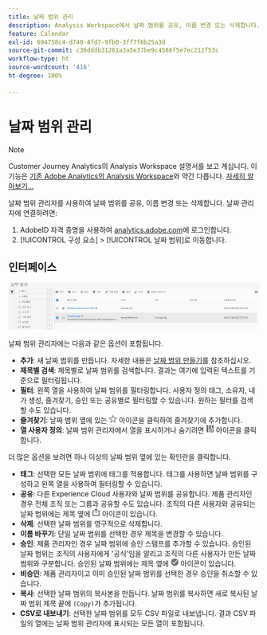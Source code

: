 ```yaml
---
title: 날짜 범위 관리
description: Analysis Workspace에서 날짜 범위를 공유, 이름 변경 또는 삭제합니다.
feature: Calendar
exl-id: 694758c4-d740-4fd7-9fb0-3ff7f6b25a3d
source-git-commit: c36dddb31261a3a5e37be9c4566f5e7ec212f53c
workflow-type: ht
source-wordcount: '416'
ht-degree: 100%

---
```


# 날짜 범위 관리

>[!NOTE]
>
>Customer Journey Analytics의 Analysis Workspace 설명서를 보고 계십니다. 이 기능은 [기존 Adobe Analytics의 Analysis Workspace](https://experienceleague.adobe.com/docs/analytics/analyze/analysis-workspace/home.html?lang=ko-KR)와 약간 다릅니다. [자세히 알아보기...](/help/getting-started/cja-aa.md)

날짜 범위 관리자를 사용하여 날짜 범위를 공유, 이름 변경 또는 삭제합니다. 날짜 관리자에 연결하려면:

1. AdobeID 자격 증명을 사용하여 [analytics.adobe.com](https://analytics.adobe.com)에 로그인합니다.
1. [!UICONTROL 구성 요소] > [!UICONTROL 날짜 범위]로 이동합니다.

## 인터페이스

![UI](../assets/date-range-ui.png)

날짜 범위 관리자에는 다음과 같은 옵션이 포함됩니다.

* **추가**: 새 날짜 범위를 만듭니다. 자세한 내용은 [날짜 범위 만들기](create.md)를 참조하십시오.
* **제목별 검색**: 제목별로 날짜 범위를 검색합니다. 결과는 여기에 입력된 텍스트를 기준으로 필터링됩니다.
* **필터**: 왼쪽 열을 사용하여 날짜 범위를 필터링합니다. 사용자 정의 태그, 소유자, 내가 생성, 즐겨찾기, 승인 또는 공유별로 필터링할 수 있습니다. 원하는 필터를 검색할 수도 있습니다.
* **즐겨찾기**: 날짜 범위 옆에 있는 ![별](../assets/star.png) 아이콘을 클릭하여 즐겨찾기에 추가합니다.
* **열 사용자 정의**: 날짜 범위 관리자에서 열을 표시하거나 숨기려면 ![열](../assets/columns.png) 아이콘을 클릭합니다.

더 많은 옵션을 보려면 하나 이상의 날짜 범위 옆에 있는 확인란을 클릭합니다.

* **태그**: 선택한 모든 날짜 범위에 태그를 적용합니다. 태그를 사용하면 날짜 범위를 구성하고 왼쪽 열을 사용하여 필터링할 수 있습니다.
* **공유**: 다른 Experience Cloud 사용자와 날짜 범위를 공유합니다. 제품 관리자인 경우 전체 조직 또는 그룹과 공유할 수도 있습니다. 조직의 다른 사용자와 공유되는 날짜 범위에는 제목 옆에 ![공유](../assets/shared.png) 아이콘이 있습니다.
* **삭제**: 선택한 날짜 범위를 영구적으로 삭제합니다.
* **이름 바꾸기**: 단일 날짜 범위를 선택한 경우 제목을 변경할 수 있습니다.
* **승인**: 제품 관리자인 경우 날짜 범위에 승인 스탬프를 추가할 수 있습니다. 승인된 날짜 범위는 조직의 사용자에게 &#39;공식&#39;임을 알리고 조직의 다른 사용자가 만든 날짜 범위와 구분합니다. 승인된 날짜 범위에는 제목 옆에 ![승인](../assets/approved.png) 아이콘이 있습니다.
* **비승인**: 제품 관리자이고 이미 승인된 날짜 범위를 선택한 경우 승인을 취소할 수 있습니다.
* **복사**: 선택한 날짜 범위의 복사본을 만듭니다. 날짜 범위를 복사하면 새로 복사된 날짜 범위 제목 끝에 `(Copy)`가 추가됩니다.
* **CSV로 내보내기**: 선택한 날짜 범위를 모두 CSV 파일로 내보냅니다. 결과 CSV 파일의 열에는 날짜 범위 관리자에 표시되는 모든 열이 포함됩니다.
